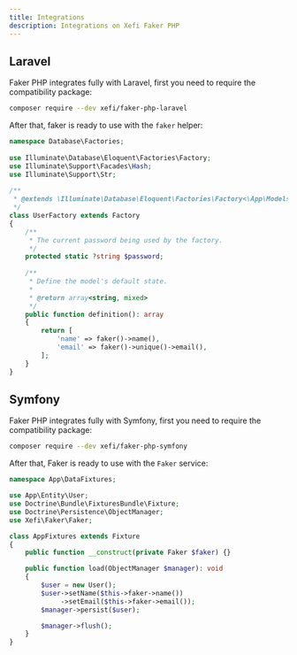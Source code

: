 ```yaml
---
title: Integrations
description: Integrations on Xefi Faker PHP
---
```


## Laravel
Faker PHP integrates fully with Laravel, first you need to require the compatibility package:

```bash
composer require --dev xefi/faker-php-laravel
```

After that, faker is ready to use with the `faker` helper:

```php
namespace Database\Factories;
 
use Illuminate\Database\Eloquent\Factories\Factory;
use Illuminate\Support\Facades\Hash;
use Illuminate\Support\Str;
 
/**
 * @extends \Illuminate\Database\Eloquent\Factories\Factory<\App\Models\User>
 */
class UserFactory extends Factory
{
    /**
     * The current password being used by the factory.
     */
    protected static ?string $password;
 
    /**
     * Define the model's default state.
     *
     * @return array<string, mixed>
     */
    public function definition(): array
    {
        return [
            'name' => faker()->name(),
            'email' => faker()->unique()->email(),
        ];
    }
}
```

## Symfony

Faker PHP integrates fully with Symfony, first you need to require the compatibility package:

```bash
composer require --dev xefi/faker-php-symfony
```

After that, Faker is ready to use with the `Faker` service:

```php
namespace App\DataFixtures;

use App\Entity\User;
use Doctrine\Bundle\FixturesBundle\Fixture;
use Doctrine\Persistence\ObjectManager;
use Xefi\Faker\Faker;

class AppFixtures extends Fixture
{
    public function __construct(private Faker $faker) {}

    public function load(ObjectManager $manager): void
    {
        $user = new User();
        $user->setName($this->faker->name())
             ->setEmail($this->faker->email());
        $manager->persist($user);

        $manager->flush();
    }
}
```
